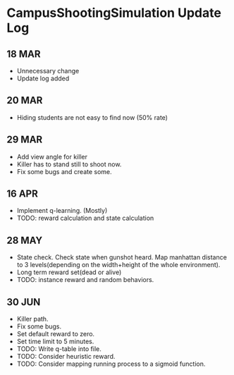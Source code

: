 # CampusShootingSimulation Update Log

## 18 MAR
+ Unnecessary change
+ Update log added

## 20 MAR
+ Hiding students are not easy to find now (50% rate)

## 29 MAR
+ Add view angle for killer
+ Killer has to stand still to shoot now.
+ Fix some bugs and create some.

## 16 APR
+ Implement q-learning. (Mostly)
+ TODO: reward calculation and state calculation

## 28 MAY
+ State check. Check state when gunshot heard. Map manhattan distance to 3 levels(depending on the width+height of the whole environment).
+ Long term reward set(dead or alive)
+ TODO: instance reward and random behaviors.

## 30 JUN
+ Killer path.
+ Fix some bugs.
+ Set default reward to zero.
+ Set time limit to 5 minutes.
+ TODO: Write q-table into file.
+ TODO: Consider heuristic reward.
+ TODO: Consider mapping running process to a sigmoid function.